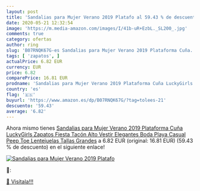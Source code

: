 ```yaml
---
layout: post
title: 'Sandalias para Mujer Verano 2019 Platafo al 59.43 % de descuento'
date: 2020-05-21 12:32:54
image: 'https://m.media-amazon.com/images/I/41b-uR+EzbL._SL200_.jpg'
comments: true
category: ofertas
author: ring
slug: 'B07RNQK67G-es Sandalias para Mujer Verano 2019 Plataforma Cuña...'
tags: [ 'zapatos', ]
actualPrice: 6.82 EUR
currency: EUR
price: 6.82
comparePrice: 16.81 EUR
prodname: 'Sandalias para Mujer Verano 2019 Plataforma Cuña LuckyGirls Zapatos Fiesta Tacón Alto Vestir Elegantes Boda Playa Casual Peep Toe Lentejuelas Tallas Grandes'
country: 'es'
flag: '🇪🇸'
buyurl: 'https://www.amazon.es/dp/B07RNQK67G/?tag=tolees-21'
descuento: '59.43'
average: '6.82'
---
```


Ahora mismo tienes [Sandalias para Mujer Verano 2019 Plataforma Cuña LuckyGirls Zapatos Fiesta Tacón Alto Vestir Elegantes Boda Playa Casual Peep Toe Lentejuelas Tallas Grandes](https://www.amazon.es/dp/B07RNQK67G/?tag=tolees-21) a 6.82 EUR (original: 16.81 EUR) (59.43 %  de descuento) en el siguiente enlace!

[![Sandalias para Mujer Verano 2019 Platafo](https://m.media-amazon.com/images/I/41b-uR+EzbL._SL200_.jpg)](https://www.amazon.es/dp/B07RNQK67G/?tag=tolees-21)

🔎:


[🛒 Visítala!!!](https://www.amazon.es/dp/B07RNQK67G/?tag=tolees-21)
